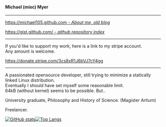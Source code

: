 <!-- <img align="right" height="240px" src="me-320px.png"> 
-->

#### Michael (misc) Myer



<hr>

<!-- *====================================* -->

[https://michael105.github.com - *About me, old blog*](https://michael105.github.io)


[https://gist.github.com/ - *github repository index*](https://gist.github.com/8481222f07035e568d774c4d6e0b51ef)


<hr>

If you'd like to support my work,
here is a link to my stripe account. <br>
Any amount is welcome.

https://donate.stripe.com/3cs8xR1J6bVJ7cY4gg


<hr>

<!-- *====================================* -->

A passionated opensource developer, 
still trying to minimize a statically linked 
Linux distribution.<br>
Eventually I should have set myself some reasonable limit.<br>
64kB (without kernel) seems to be possible. But..



University graduate, Philosophy and History of Science. (Magister Artium)

Freelancer. 


[![GitHub stats](https://github-readme-stats.vercel.app/api?username=michael105&include_all_commits=true&theme=blue-green)](https://github.com/anuraghazra/github-readme-stats)[![Top Langs](https://github-readme-stats.vercel.app/api/top-langs/?username=michael105&theme=blue-green&exclude_repo=home,docu-c,libc-manpages,michael105.github.io,weblinks&layout=compact&langs_count=8)](https://github.com/anuraghazra/github-readme-stats)

<!--
<img align="right" height="240px" src="comics-cow-aliens-reverse-6173535.jpeg"> 
<br>
<code>I have not seen a cow,</code>
<br><code>but only a part which tells me a cow is there;</code> <br> <code>for all the cows I ever saw had hoofs...</code><br>
  (M.Porter: Applied Psychology for Nurses)
<br>
<br>
 Oh freddled gruntbuggly,
Thy micturations are to me, (with big yawning)
As plurdled gabbleblotchits, in midsummer morning
On a lurgid bee,
That mordiously hath blurted out,
Its earted jurtles, grumbling
Into a rancid festering confectious organ squealer.
(Prostetnic Vogon Jeltz: Collected Poetry)

<em>
Now the jurpling slayjid agrocrustles,
Are slurping hagrilly up the axlegrurts,
And living glupules frart and stipulate,
Like jowling meated liverslime,
Groop, I implore thee, my foonting turlingdromes,
And hooptiously drangle me,
With crinkly bindlewurdles,mashurbitries.
Or else I shall rend thee in the gobberwarts with my blurglecruncheon,
See if I don't! </em>(Prostetnic Vogon Jeltz: Collected Poetry)



**michael105/michael105** is a ✨ _special_ ✨ repository because its `README.md` (this file) appears on your GitHub profile.

Here are some ideas to get you started:

- 🔭 I’m currently working on ...
- 🌱 I’m currently learning ...
- 👯 I’m looking to collaborate on ...
- 🤔 I’m looking for help with ...
- 💬 Ask me about ...
- 📫 How to reach me: ...
- 😄 Pronouns: ...
- ⚡ Fun fact: ...
-->
